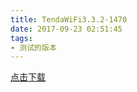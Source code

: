 ```yaml
---
title: TendaWiFi3.3.2-1470
date: 2017-09-23 02:51:45
tags:
- 测试的版本 
---
```

[点击下载](itms-services://?action=download-manifest&url=https://tendatechnology.github.io/packages/3.3.2.1470/manifest.plist)

